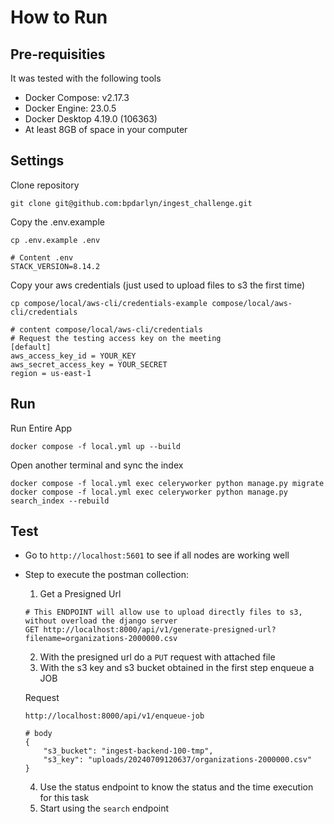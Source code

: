 # How to Run



## Pre-requisities

It was tested with the following tools

- Docker Compose: v2.17.3
- Docker Engine: 23.0.5
- Docker Desktop 4.19.0 (106363)
- At least 8GB of space in your computer





## Settings

Clone repository

```
git clone git@github.com:bpdarlyn/ingest_challenge.git
```

Copy the .env.example

```
cp .env.example .env

# Content .env
STACK_VERSION=8.14.2
```

Copy your aws credentials (just used to upload files to s3 the first time)

```
cp compose/local/aws-cli/credentials-example compose/local/aws-cli/credentials

# content compose/local/aws-cli/credentials
# Request the testing access key on the meeting
[default]
aws_access_key_id = YOUR_KEY
aws_secret_access_key = YOUR_SECRET
region = us-east-1
```



## Run

Run Entire App

```
docker compose -f local.yml up --build
```

Open another terminal and sync the index

```
docker compose -f local.yml exec celeryworker python manage.py migrate
docker compose -f local.yml exec celeryworker python manage.py search_index --rebuild
```



## Test

- Go to `http://localhost:5601` to see if all nodes are working well

- Step to execute the postman collection:

  1. Get a Presigned Url

  ```
  # This ENDPOINT will allow use to upload directly files to s3, without overload the django server
  GET http://localhost:8000/api/v1/generate-presigned-url?filename=organizations-2000000.csv
  ```

  2. With the presigned url do a `PUT` request with attached file
  3. With the s3 key and s3 bucket obtained in the first step enqueue a JOB

  Request

  ```
  http://localhost:8000/api/v1/enqueue-job
  
  # body
  {
      "s3_bucket": "ingest-backend-100-tmp",
      "s3_key": "uploads/20240709120637/organizations-2000000.csv"
  }
  ```

  4. Use the status endpoint to know the status and the time execution for this task
  5. Start using the `search` endpoint
